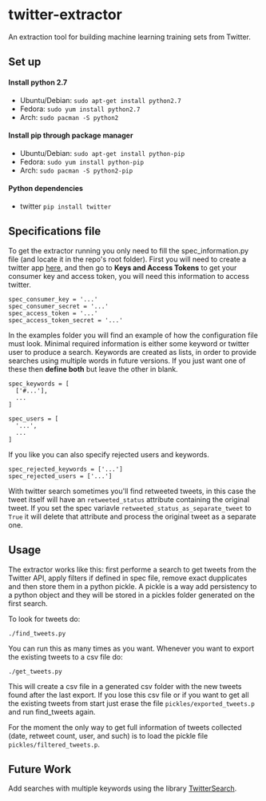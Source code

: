 # twitter-extractor

An extraction tool for  building machine learning training sets from Twitter.

## Set up ##

#### Install python 2.7 ####
* Ubuntu/Debian:
```sudo apt-get install python2.7```
* Fedora:
```sudo yum install python2.7```
* Arch:
```sudo pacman -S python2```

#### Install pip through package manager ####
* Ubuntu/Debian:
```sudo apt-get install python-pip```
* Fedora:
```sudo yum install python-pip```
* Arch:
```sudo pacman -S python2-pip```

#### Python dependencies ####
* twitter
```pip install twitter```

## Specifications file ##

To get the extractor running you only need to fill the spec_information.py file (and locate it in the repo's root folder). First you will need to create a twitter app [here](https://apps.twitter.com/),
and then go to **Keys and Access Tokens** to get your consumer key and access token, you will need this information
to access twitter.

~~~~~
spec_consumer_key = '...'
spec_consumer_secret = '...'
spec_access_token = '...'
spec_access_token_secret = '...'
~~~~~

In the examples folder you will find an example of how the configuration file must look.
Minimal required information is either some keyword or twitter user to produce a search. Keywords are created as lists, in order to provide searches using multiple words in future versions. If you just want one of these then **define both** but leave the other in blank.
~~~~~
spec_keywords = [
  ['#...'],
  ...
]

spec_users = [
  '...',
  ...
]
~~~~~

If you like you can also specify rejected users and keywords.
~~~~~
spec_rejected_keywords = ['...']
spec_rejected_users = ['...']
~~~~~

With twitter search sometimes you'll find retweeted tweets, in this case the tweet itself will have an `retweeted_status` attribute containing the original tweet. If you set the spec variavle `retweeted_status_as_separate_tweet` to `True` it will delete that attribute and process the original tweet as a separate one.

## Usage ##

The extractor works like this: first performe a search to get tweets from the Twitter API, apply filters if defined in
spec file, remove exact dupplicates and then store them in a python pickle. A pickle is a way add persistency to a python object and they will be stored in a pickles folder generated on the first search.

To look for tweets do:
~~~~~
./find_tweets.py
~~~~~

You can run this as many times as you want. Whenever you want to export the existing tweets to a csv file do:
~~~~~
./get_tweets.py
~~~~~

This will create a csv file in a generated csv folder with the new tweets found after the last export. If you lose this csv file or if you want to get all the existing tweets from start just erase the file ```pickles/exported_tweets.p``` and run find_tweets again.

For the moment the only way to get full information of tweets collected (date, retweet count, user, and such) is to load the pickle file ```pickles/filtered_tweets.p```.

## Future Work ##
Add searches with multiple keywords using the library [TwitterSearch](https://pypi.python.org/pypi/TwitterSearch).
